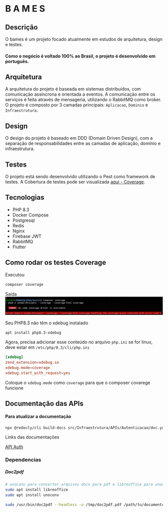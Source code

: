 # B A M E S

## Descrição

O bames é um projeto focado atualmente em estudos de arquitetura, design e testes.
####  Como o negócio é voltado 100% ao Brasil, o projeto é desenvolvido em português.

## Arquitetura

A arquitetura do projeto é baseada em sistemas distribuídos, com comunicação assíncrona e orientada a eventos. A comunicação entre os serviços é feita através de mensageria, utilizando o RabbitMQ como broker.
O projeto é composto por 3 camadas principais: `Aplicacao`, `Dominio` e `Infraestrutura`.

## Design

O design do projeto é baseado em DDD (Domain Driven Design), com a separação de responsabilidades entre as camadas de aplicação, domínio e infraestrutura.

## Testes

O projeto está sendo desenvolvido utilizando o Pest como framework de testes.
A Cobertura de testes pode ser visualizada [aqui - Coverage](https://19950512.github.io/bames).


## Tecnologias

- PHP 8.3
- Docker Compose
- Postgresql
- Redis
- Nginx
- Firebase JWT
- RabbitMQ
- Flutter


## Como rodar os testes Coverage

Executou
```bash
composer coverage
```

Saída
![ERROR  No code coverage driver is available.](assets/coverage_not-installed.png)


Seu PHP8.3 não têm o xdebug instalado
```bash
apt install php8.3-xdebug
```

Agora, precisa adicionar esse conteúdo no arquivo `php.ini` se for linux, deve estar em `/etc/php/8.3/cli/php.ini`
```conf
[xdebug]
zend_extension=xdebug.so
xdebug.mode=coverage
xdebug.start_with_request=yes
```

Coloque o `xdebug.mode` como `coverage` para que o composer covarege funcione

## Documentação das APIs

#### Para atualizar a documentação
```bash
npx @redocly/cli build-docs src/Infraestrutura/APIs/Autenticacao/doc.yaml -o doc-api-auth.html --title API - Auth
```

Links das documentações

[API Auth](doc-api-auth.html)

### Dependencias

##### Doc2pdf
```bash
# unoconv para converter arquivos docx para pdf e libreoffice para unoconv funcionar
sudo apt install libreoffice
sudo apt install unoconv
```

```bash
sudo /usr/bin/doc2pdf --headless -o /tmp/doc2pdf.pdf /path/to/documento.docx
```

